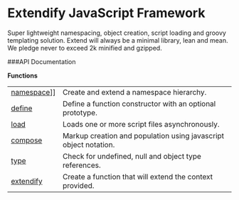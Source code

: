 # Extendify JavaScript Framework

Super lightweight namespacing, object creation, script loading and groovy templating solution. Extend will always be a minimal library, lean and mean. We pledge never to exceed 2k minified and gzipped.


###API Documentation

**Functions**

<table>
<tbody>
<tr><td><a href="../../wiki/namespace/">namespace</a>]]</td><td>Create and extend a namespace hierarchy.</td></tr>
<tr><td><a href="../../wiki/define/">define</a></td><td>Define a function constructor with an optional prototype.</td></tr>
<tr><td><a href="../../wiki/load/">load</a></td><td>Loads one or more script files asynchronously.</td></tr>
<tr><td><a href="../../wiki/compose/">compose</a></td><td>Markup creation and population using javascript object notation.</td></tr>
<tr><td><a href="../../wiki/type/">type</a></td><td>Check for undefined, null and object type references.</td></tr>
<tr><td><a href="../../wiki/extendify/">extendify</a></td><td>Create a function that will extend the context provided.</td></tr>
</tbody>
</table>
